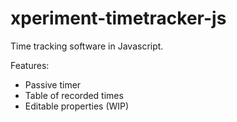 # xperiment-timetracker-js
Time tracking software in Javascript.

Features:
* Passive timer
* Table of recorded times
* Editable properties	(WIP)